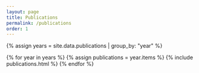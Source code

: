 ```yaml
---
layout: page
title: Publications
permalink: /publications
order: 1
---
```


{% assign years = site.data.publications | group_by: "year" %}

{% for year in years %}
    {% assign publications = year.items %}
    {% include publications.html %}
{% endfor %}